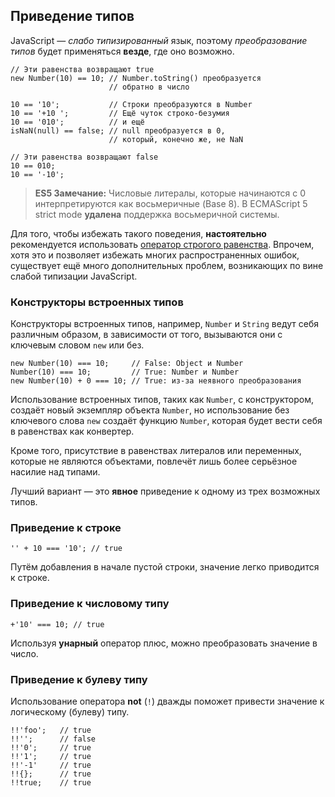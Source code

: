 ## Приведение типов

JavaScript — *слабо типизированный* язык, поэтому *преобразование типов* будет применяться **везде**, где оно возможно.

    // Эти равенства возвращают true
    new Number(10) == 10; // Number.toString() преобразуется
                          // обратно в число

    10 == '10';           // Строки преобразуются в Number
    10 == '+10 ';         // Ещё чуток строко-безумия
    10 == '010';          // и ещё
    isNaN(null) == false; // null преобразуется в 0,
                          // который, конечно же, не NaN

    // Эти равенства возвращают false
    10 == 010;
    10 == '-10';

> **ES5 Замечание:** Числовые литералы, которые начинаются с 0 интерпретируются как восьмеричные (Base 8). В ECMAScript 5 strict mode **удалена** поддержка восьмеричной системы.

Для того, чтобы избежать такого поведения, **настоятельно** рекомендуется использовать [оператор строгого равенства](#types.equality). Впрочем, хотя это и позволяет избежать многих распространенных ошибок, существует ещё много дополнительных проблем, возникающих по вине слабой типизации JavaScript.

### Конструкторы встроенных типов

Конструкторы встроенных типов, например, `Number` и `String` ведут себя различным образом, в зависимости от того, вызываются они с ключевым словом `new` или без.

    new Number(10) === 10;     // False: Object и Number
    Number(10) === 10;         // True: Number и Number
    new Number(10) + 0 === 10; // True: из-за неявного преобразования

Использование встроенных типов, таких как `Number`, с конструктором, создаёт новый экземпляр объекта `Number`, но использование без ключевого слова `new` создаёт функцию `Number`, которая будет вести себя в равенствах как конвертер.

Кроме того, присутствие в равенствах литералов или переменных, которые не являются объектами, повлечёт лишь более серьёзное насилие над типами.

Лучший вариант — это **явное** приведение к одному из трех возможных типов.

### Приведение к строке

    '' + 10 === '10'; // true

Путём добавления в начале пустой строки, значение легко приводится к строке.

### Приведение к числовому типу

    +'10' === 10; // true

Используя **унарный** оператор плюс, можно преобразовать значение в число.

### Приведение к булеву типу

Использование оператора **not** (`!`) дважды поможет привести значение к логическому (булеву) типу.

    !!'foo';   // true
    !!'';      // false
    !!'0';     // true
    !!'1';     // true
    !!'-1'     // true
    !!{};      // true
    !!true;    // true

